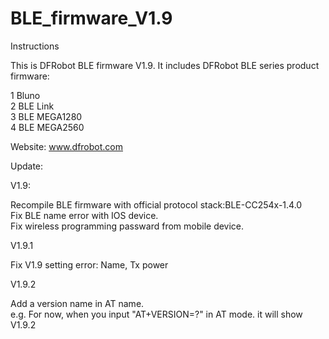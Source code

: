 BLE_firmware_V1.9
=================
Instructions

This is DFRobot BLE firmware V1.9. It includes DFRobot BLE series product firmware:

1 Bluno  <br>
2 BLE Link  <br>
3 BLE MEGA1280  <br>
4 BLE MEGA2560  <br>

Website: www.dfrobot.com

Update:

V1.9: 

Recompile BLE firmware with official protocol stack:BLE-CC254x-1.4.0  <br>
Fix BLE name error with IOS device. <br>
Fix wireless programming passward from mobile device. <br>


V1.9.1

Fix V1.9 setting error: Name, Tx power


V1.9.2

Add a version name in AT name. <br>
e.g. For now, when you input "AT+VERSION=?" in AT mode. it will show V1.9.2
